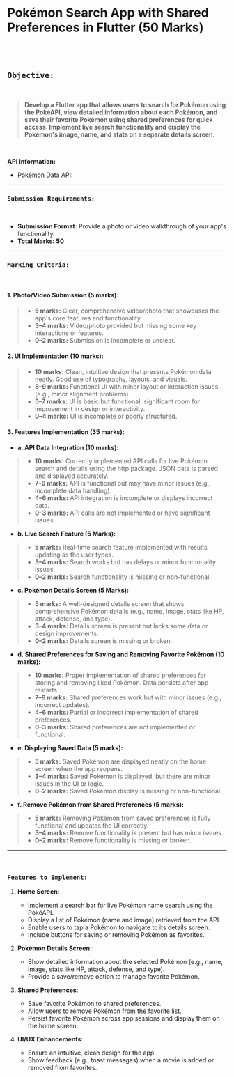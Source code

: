 # Pokémon Search App with Shared Preferences in Flutter (50 Marks)

<br><br>

## `Objective:`

<br>

> **Develop a Flutter app that allows users to search for Pokémon using the PokéAPI, view detailed information about each Pokémon, and save their favorite Pokémon using shared preferences for quick access. Implement live search functionality and display the Pokémon's image, name, and stats on a separate details screen.**

<br>

**API Information:** 
<br>

 * [Pokémon Data API:](https://pokeapi.co/api/v2/pokemon) <br>

---

### `Submission Requirements:`

<br>

* **Submission Format:** Provide a photo or video walkthrough of your app's functionality.
* **Total Marks: 50**

---

### `Marking Criteria:`

<br>

#### 1. Photo/Video Submission (5 marks):

  > * **5 marks:** Clear, comprehensive video/photo that showcases the app's core features and functionality.
  > * **3–4 marks:** Video/photo provided but missing some key interactions or features.
  > * **0–2 marks:** Submission is incomplete or unclear.

#### 2. UI Implementation (10 marks):

  > * **10 marks:** Clean, intuitive design that presents Pokémon data neatly. Good use of typography, layouts, and visuals.
  > * **8–9 marks:** Functional UI with minor layout or interaction issues. (e.g., minor alignment problems).
  > * **5–7 marks:** UI is basic but functional; significant room for improvement in design or interactivity.
  > * **0–4 marks:** UI is incomplete or poorly structured.

#### 3. Features Implementation (35 marks):

  -  **a. API Data Integration (10 marks):**
    
  > * **10 marks:** Correctly implemented API calls for live Pokémon search and details using the http package. JSON data is parsed and displayed accurately.
  > * **7–9 marks:** API is functional but may have minor issues (e.g., incomplete data handling).
  > * **4–6 marks:** API integration is incomplete or displays incorrect data.
  > * **0–3 marks:** API calls are not implemented or have significant issues.
  
  - **b. Live Search Feature (5 Marks):**
    
  > * **5 marks:** Real-time search feature implemented with results updating as the user types.
  > * **3–4 marks:** Search works but has delays or minor functionality issues.
  > * **0–2 marks:** Search functionality is missing or non-functional.

  - **c. Pokémon Details Screen (5 Marks):**
    
  > * **5 marks:**  A well-designed details screen that shows comprehensive Pokémon details (e.g., name, image, stats like HP, attack, defense, and type).
  > * **3–4 marks:** Details screen is present but lacks some data or design improvements.
  > * **0–2 marks:** Details screen is missing or broken.

  - **d. Shared Preferences for Saving and Removing Favorite Pokémon (10 marks):**
    
  > * **10 marks:** Proper implementation of shared preferences for storing and removing liked Pokémon. Data persists after app restarts.
  > * **7–9 marks:** Shared preferences work but with minor issues (e.g., incorrect updates).
  > * **4–6 marks:** Partial or incorrect implementation of shared preferences.
  > * **0–3 marks:** Shared preferences are not implemented or functional.

  - **e. Displaying Saved Data (5 marks):**
    
  > * **5 marks:** Saved Pokémon are displayed neatly on the home screen when the app reopens.
  > * **3–4 marks:** Saved Pokémon is displayed, but there are minor issues in the UI or logic.
  > * **0–2 marks:** Saved Pokémon display is missing or non-functional.

   - **f. Remove Pokémon from Shared Preferences (5 marks):**
    
  > * **5 marks:** Removing Pokémon from saved preferences is fully functional and updates the UI correctly.
  > * **3–4 marks:** Remove functionality is present but has minor issues.
  > * **0–2 marks:** Remove functionality is missing or broken.

---

<br>

### `Features to Implement:`

  1. **Home Screen**:
     - Implement a search bar for live Pokémon name search using the PokéAPI.
     - Display a list of Pokémon (name and image) retrieved from the API.
     - Enable users to tap a Pokémon to navigate to its details screen.
     - Include buttons for saving or removing Pokémon as favorites.

2. **Pokémon Details Screen:**:
   - Show detailed information about the selected Pokémon (e.g., name, image, stats like HP, attack, defense, and type).
   - Provide a save/remove option to manage favorite Pokémon.

3. **Shared Preferences**:
   - Save favorite Pokémon to shared preferences.
   - Allow users to remove Pokémon from the favorite list.
   - Persist favorite Pokémon across app sessions and display them on the home screen.

4. **UI/UX Enhancements**:
   - Ensure an intuitive, clean design for the app.
   - Show feedback (e.g., toast messages) when a movie is added or removed from favorites.
